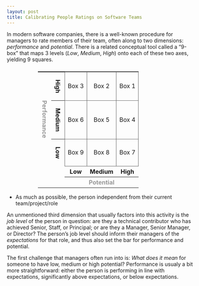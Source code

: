 ```yaml
---
layout: post
title: Calibrating People Ratings on Software Teams
---
```


In modern software companies, there is a well-known procedure for managers to
rate members of their team, often along to two dimensions: _performance_ and
_potential_. There is a related conceptual tool called a “9-box” that maps 3
levels (_Low_, _Medium_, _High_) onto each of these two axes, yielding 9
squares.

<style type="text/css">
table.three-box {
  border-collapse: collapse;
  display: flex;
  justify-content: center;
  margin-left: -2rem;
  text-align: center;
}
table.three-box th.vertical:not(.outer) {
  border-right-color: #666;
}
table.three-box th.vertical > p {
  margin-left: 0;
  text-orientation: mixed;
  writing-mode: vertical-rl;
}
table.three-box th.outer {
  color: #999;
}
table.three-box td:not([colspan]) {
  border: 1px solid #666;
}
</style>

<table class="three-box">
  <tr>
    <th class="outer vertical" rowspan="3"><p>Performance</p></th>
    <th class="vertical"><p>High</p></th>
    <td>Box 3</td>
    <td>Box 2</td>
    <td>Box 1</td>
  </tr>
  <tr>
    <th class="vertical"><p>Medium</p></th>
    <td>Box 6</td>
    <td>Box 5</td>
    <td>Box 4</td>
  </tr>
  <tr>
    <th class="vertical"><p>Low</p></th>
    <td>Box 9</td>
    <td>Box 8</td>
    <td>Box 7</td>
  </tr>
  <tr>
    <td colspan="2"></td>
    <th>Low</th>
    <th>Medium</th>
    <th>High</th>
  </tr>
  <tr>
    <td colspan="2"></td>
    <th class="outer" colspan="3">Potential</th>
  </tr>
</table>

* As much as possible, the person independent from their current team/project/role

An unmentioned third dimension that usually factors into this activity is the
_job level_ of the person in question: are they a technical contributor who has
achieved Senior, Staff, or Principal; or are they a Manager, Senior Manager, or
Director? The person’s job level should inform their managers of the
_expectations_ for that role, and thus also set the bar for performance and
potential.

The first challenge that managers often run into is: _What does it mean_ for
someone to have low, medium or high potential? Performance is usualy a bit more
straightforward: either the person is performing in line with expectations,
significantly above expectations, or below expectations.
